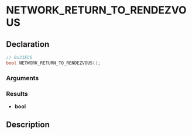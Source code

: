 # NETWORK_RETURN_TO_RENDEZVOUS

## Declaration
```cpp
// 0x31EC6
bool NETWORK_RETURN_TO_RENDEZVOUS();
```

### Arguments

### Results
- **bool**

## Description

